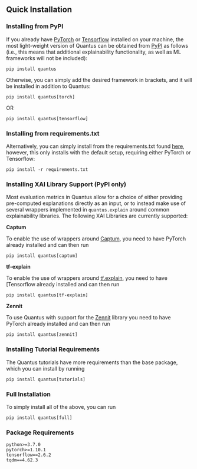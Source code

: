## Quick Installation

### Installing from PyPI

If you already have [PyTorch](https://pytorch.org/) or [Tensorflow](https://www.tensorflow.org) installed on your machine, 
the most light-weight version of Quantus can be obtained from [PyPI](https://pypi.org/project/quantus/) as follows
(i.e., this means that additional explainability functionality, as well as ML frameworks will not be included):

```setup
pip install quantus
```

Otherwise, you can simply add the desired framework in brackets, and it will be installed in addition to Quantus:

```setup
pip install quantus[torch]
```

OR

```setup
pip install quantus[tensorflow]
```

### Installing from requirements.txt

Alternatively, you can simply install from the requirements.txt found [here](https://github.com/understandable-machine-intelligence-lab/Quantus/blob/main/requirements.txt),
however, this only installs with the default setup, requiring either PyTorch or Tensorflow:

```setup
pip install -r requirements.txt
```

### Installing XAI Library Support (PyPI only)

Most evaluation metrics in Quantus allow for a choice of either providing pre-computed explanations directly as an input,
or to instead make use of several wrappers implemented in `quantus.explain` around common explainability libraries.
The following XAI Libraries are currently supported:

**Captum**

To enable the use of wrappers around [Captum](https://captum.ai/), you need to have PyTorch already installed and can then run

```setup
pip install quantus[captum]
```

**tf-explain**

To enable the use of wrappers around [tf.explain](https://github.com/sicara/tf-explain), you need to have [Tensorflow already installed and can then run

```setup
pip install quantus[tf-explain]
```

**Zennit**

To use Quantus with support for the [Zennit](https://github.com/chr5tphr/zennit) library you need to have PyTorch already installed and can then run

```setup
pip install quantus[zennit]
```

### Installing Tutorial Requirements

The Quantus tutorials have more requirements than the base package, which you can install by running

```setup
pip install quantus[tutorials]
```

### Full Installation

To simply install all of the above, you can run

```setup
pip install quantus[full]
```

### Package Requirements

```
python>=3.7.0
pytorch>=1.10.1
tensorflow==2.6.2
tqdm==4.62.3
```